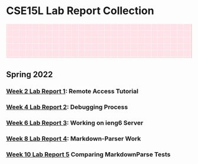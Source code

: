 # CSE15L Lab Report Collection
![image](main.png)
## Spring 2022

### [Week 2 Lab Report 1](https://mijinson.github.io/cse15l-lab-reports/lab-report-1-week-2.html): Remote Access Tutorial


### [Week 4 Lab Report 2](https://mijinson.github.io/cse15l-lab-reports/lab-report-2-week-4.html): Debugging Process

### [Week 6 Lab Report 3](https://mijinson.github.io/cse15l-lab-reports/lab-report-3-week-6.html): Working on ieng6 Server

### [Week 8 Lab Report 4](https://mijinson.github.io/cse15l-lab-reports/lab-report-4-week-8.html): Markdown-Parser Work

### [Week 10 Lab Report 5](https://mijinson.github.io/cse15l-lab-reports/lab-report-5-week-10.html) Comparing MarkdownParse Tests